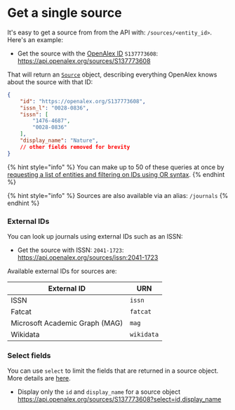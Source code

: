 # Get a single source

It's easy to get a source from from the API with: `/sources/<entity_id>`. Here's an example:

*   Get the source with the [OpenAlex ID](../../how-to-use-the-api/get-single-entities/#the-openalex-id) `S137773608`: \
    <https://api.openalex.org/sources/S137773608>

That will return an [`Source`](source-object.md) object, describing everything OpenAlex knows about the source with that ID:

```json
{
    "id": "https://openalex.org/S137773608",
    "issn_l": "0028-0836",
    "issn": [
        "1476-4687",
        "0028-0836"
    ],
    "display_name": "Nature",
    // other fields removed for brevity
}
```

{% hint style="info" %}
You can make up to 50 of these queries at once by [requesting a list of entities and filtering on IDs using OR syntax](../../how-to-use-the-api/get-lists-of-entities/filter-entity-lists.md#addition-or).
{% endhint %}

{% hint style="info" %}
Sources are also available via an alias: `/journals`
{% endhint %}

### External IDs

You can look up journals using external IDs such as an ISSN:

*   Get the source with ISSN: `2041-1723`:\
    <https://api.openalex.org/sources/issn:2041-1723>

Available external IDs for sources are:

| External ID                    | URN        |
| ------------------------------ | ---------- |
| ISSN                           | `issn`     |
| Fatcat                         | `fatcat`   |
| Microsoft Academic Graph (MAG) | `mag`      |
| Wikidata                       | `wikidata` |

### Select fields

You can use `select` to limit the fields that are returned in a source object. More details are [here](../../how-to-use-the-api/get-lists-of-entities/select-fields.md).

*   Display only the `id` and `display_name` for a source object\
    <https://api.openalex.org/sources/S137773608?select=id,display_name>
